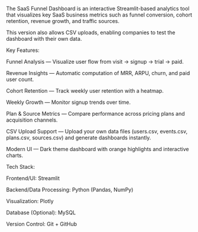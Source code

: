 The SaaS Funnel Dashboard is an interactive Streamlit-based analytics tool that visualizes key SaaS business metrics such as funnel conversion, cohort retention, revenue growth, and traffic sources.

This version also allows CSV uploads, enabling companies to test the dashboard with their own data.

 Key Features:

 Funnel Analysis — Visualize user flow from visit → signup → trial → paid.

 Revenue Insights — Automatic computation of MRR, ARPU, churn, and paid user count.

 Cohort Retention — Track weekly user retention with a heatmap.

 Weekly Growth — Monitor signup trends over time.

 Plan & Source Metrics — Compare performance across pricing plans and acquisition channels.

 CSV Upload Support — Upload your own data files (users.csv, events.csv, plans.csv, sources.csv) and generate dashboards instantly.

 Modern UI — Dark theme dashboard with orange highlights and interactive charts.

 Tech Stack:

 Frontend/UI: Streamlit

 Backend/Data Processing: Python (Pandas, NumPy)

 Visualization: Plotly

 Database (Optional): MySQL
 
 Version Control: Git + GitHub
